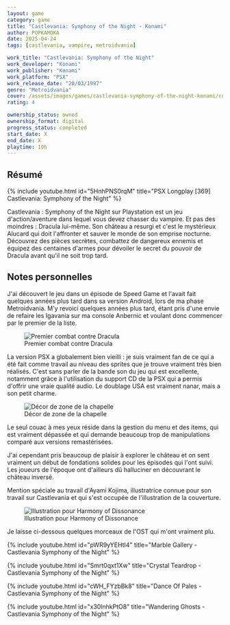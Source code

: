 ```yaml
---
layout: game
category: game
title: "Castlevania: Symphony of the Night - Konami"
author: POPKAMOKA
date: 2025-04-24
tags: [castlevania, vampire, metroidvania]

work_title: "Castlevania: Symphony of the Night"
work_developer: "Konami"
work_publisher: "Konami"
work_platform: "PSX"
work_release_date: "20/03/1997"
genre: "Metroidvania"
cover: /assets/images/games/castlevania-symphony-of-the-night-konami/cover.png
rating: 4

ownership_status: owned
ownership_format: digital
progress_status: completed
start_date: X
end_date: X
playtime: 10h
---
```


## Résumé
{% include youtube.html id="5HnhPNS0rqM" title="PSX Longplay [369] Castlevania: Symphony of the Night" %}

Castlevania : Symphony of the Night sur Playstation est un jeu d'action/aventure dans lequel vous devez chasser du vampire. Et pas des moindres : Dracula lui-même. Son château a resurgi et c'est le mystérieux Alucard qui doit l'affronter et sauver le monde de son emprise nocturne. Découvrez des pièces secrètes, combattez de dangereux ennemis et équipez des centaines d'armes pour dévoiler le secret du pouvoir de Dracula avant qu'il ne soit trop tard.

## Notes personnelles
J'ai découvert le jeu dans un épisode de Speed Game et l'avait fait quelques années plus tard dans sa version Android, lors de ma phase Metroidvania.
M'y revoici quelques années plus tard, étant pris d'une envie de refaire les Igavania sur ma console Anbernic et voulant donc commencer par le premier de la liste.

<figure>
 <img src="{{ '/assets/images/games/castlevania-symphony-of-the-night-konami/extrait.png' | relative_url  }}" alt="Premier combat contre Dracula">
  <figcaption>Premier combat contre Dracula</figcaption>
</figure>

La version PSX a globalement bien vieilli : je suis vraiment fan de ce qui a été fait comme travail au niveau des sprites que je trouve vraiment très bien réalisés. C'est sans parler de la bande son du jeu qui est excellente, notamment grâce à l'utilisation du support CD de la PSX qui a permis d'offrir une vraie qualité audio. Le doublage USA est vraiment nanar, mais a son petit charme.

<figure>
 <img src="{{ '/assets/images/games/castlevania-symphony-of-the-night-konami/background.png' | relative_url  }}" alt="Décor de zone de la chapelle">
  <figcaption>Décor de zone de la chapelle</figcaption>
</figure>

Le seul couac à mes yeux réside dans la gestion du menu et des items, qui est vraiment dépassée et qui demande beaucoup trop de manipulations comparé aux versions remastérisées.

J'ai cependant pris beaucoup de plaisir à explorer le château et on sent vraiment un début de fondations solides pour les épisodes qui l'ont suivi. Les joueurs de l'époque ont d'ailleurs dû halluciner en découvrant le château inversé.

Mention spéciale au travail d'Ayami Kojima, illustratrice connue pour son travail sur Castlevania et qui s'est occupée de l'illustration de la couverture.

<figure>
 <img src="{{ '/assets/images/games/castlevania-symphony-of-the-night-konami/ayami.png' | relative_url  }}" alt="Illustration pour Harmony of Dissonance">
  <figcaption>Illustration pour Harmony of Dissonance</figcaption>
</figure>

Je laisse ci-dessous quelques morceaux de l'OST qui m'ont vraiment plu.

{% include youtube.html id="pWR9yYEHtI4" title="Marble Gallery - Castlevania Symphony of the Night" %}

{% include youtube.html id="Smrt0qxt1Xw" title="Crystal Teardrop - Castlevania Symphony of the Night" %}

{% include youtube.html id="cWH_FYzbBk8" title="Dance Of Pales - Castlevania Symphony of the Night" %}

{% include youtube.html id="x30lnhkPtO8" title="Wandering Ghosts - Castlevania Symphony of the Night" %}
